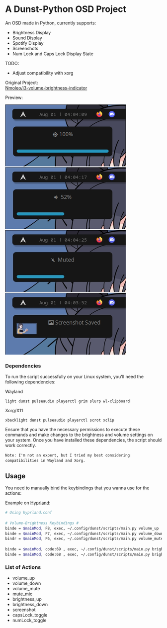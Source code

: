# A Dunst-Python OSD Project

An OSD made in Python, currently supports:
   * Brightness Display
   * Sound Display
   * Spotify Display
   * Screenshots  
   * Num Lock and Caps Lock Display State  

TODO:  
   * Adjust compatibility with xorg

Original Project:  
 [Nmoleo/i3-volume-brightness-indicator](https://gitlab.com/Nmoleo/i3-volume-brightness-indicator)

 Preview:

<img src="/images/Preview1.jpg"> <img src="/images/Preview2.jpg">  
<img src="/images/Preview3.jpg"> <img src="/images/Preview4.jpg">


### Dependencies

To run the script successfully on your Linux system, you'll need the following dependencies:

   Wayland
   ```
   light dunst pulseaudio playerctl grim slurp wl-clipboard
   ```
   Xorg/X11
   ```
   xbacklight dunst pulseaudio playerctl scrot xclip
   ```

Ensure that you have the necessary permissions to execute these commands and make changes to the brightness and volume settings on your system. Once you have installed these dependencies, the script should work correctly.  

`Note: I'm not an expert, but I tried my best considering compatibilities in Wayland and Xorg.`

## Usage
You need to manually bind the keybindings that you wanna use for the actions:

Example on [Hyprland](https://github.com/hyprwm/Hyprland):

```bash
# Using hyprland.conf

# Volume-Brightness Keybindings #
binde = $mainMod, F8, exec, ~/.config/dunst/scripts/main.py volume_up
binde = $mainMod, F7, exec, ~/.config/dunst/scripts/main.py volume_down
bindr = $mainMod, F6, exec, ~/.config/dunst/scripts/main.py volume_mute

binde = $mainMod, code:69 , exec, ~/.config/dunst/scripts/main.py brightness_up
binde = $mainMod, code:68 , exec, ~/.config/dunst/scripts/main.py brightness_down

```

### List of Actions
- volume_up
- volume_down
- volume_mute 
- mute_mic
- brightness_up
- brightness_down
- screenshot
- capsLock_toggle
- numLock_toggle

